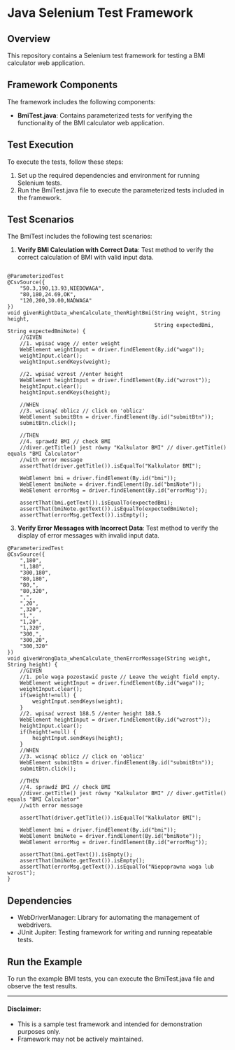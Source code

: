 
# Java Selenium Test Framework

## Overview
This repository contains a Selenium test framework for testing a BMI calculator web application.

## Framework Components

The framework includes the following components:
- **BmiTest.java**: Contains parameterized tests for verifying the functionality of the BMI calculator web application.

## Test Execution

To execute the tests, follow these steps:
1. Set up the required dependencies and environment for running Selenium tests.
2. Run the BmiTest.java file to execute the parameterized tests included in the framework.

## Test Scenarios

The BmiTest includes the following test scenarios:
1. **Verify BMI Calculation with Correct Data**: Test method to verify the correct calculation of BMI with valid input data.
   
```

@ParameterizedTest
@CsvSource({
    "50.3,190,13.93,NIEDOWAGA",
    "80,180,24.69,OK",
    "120,200,30.00,NADWAGA"
})
void givenRightData_whenCalculate_thenRightBmi(String weight, String height,
                                               String expectedBmi, String expectedBmiNote) {
    //GIVEN
    //1. wpisać wagę // enter weight
    WebElement weightInput = driver.findElement(By.id("waga"));
    weightInput.clear();
    weightInput.sendKeys(weight);

    //2. wpisać wzrost //enter height
    WebElement heightInput = driver.findElement(By.id("wzrost"));
    heightInput.clear();
    heightInput.sendKeys(height);

    //WHEN
    //3. wcisnąć oblicz // click on 'oblicz'
    WebElement submitBtn = driver.findElement(By.id("submitBtn"));
    submitBtn.click();

    //THEN
    //4. sprawdź BMI // check BMI
    //diver.getTitle() jest równy "Kalkulator BMI" // diver.getTitle() equals "BMI Calculator"
    //with error message
    assertThat(driver.getTitle()).isEqualTo("Kalkulator BMI");

    WebElement bmi = driver.findElement(By.id("bmi"));
    WebElement bmiNote = driver.findElement(By.id("bmiNote"));
    WebElement errorMsg = driver.findElement(By.id("errorMsg"));

    assertThat(bmi.getText()).isEqualTo(expectedBmi);
    assertThat(bmiNote.getText()).isEqualTo(expectedBmiNote);
    assertThat(errorMsg.getText()).isEmpty();
   ```

3. **Verify Error Messages with Incorrect Data**: Test method to verify the display of error messages with invalid input data.
```
@ParameterizedTest
@CsvSource({
    ",180",
    "1,180",
    "300,180",
    "80,180",
    "80,",
    "80,320",
    ",",
    ",20",
    ",320",
    "1,",
    "1,20",
    "1,320",
    "300,",
    "300,20",
    "300,320"
})
void givenWrongData_whenCalculate_thenErrorMessage(String weight, String height) {
    //GIVEN
    //1. pole waga pozostawić puste // Leave the weight field empty.
    WebElement weightInput = driver.findElement(By.id("waga"));
    weightInput.clear();
    if(weight!=null) {
        weightInput.sendKeys(weight);
    }
    //2. wpisać wzrost 188.5 //enter height 188.5
    WebElement heightInput = driver.findElement(By.id("wzrost"));
    heightInput.clear();
    if(height!=null) {
        heightInput.sendKeys(height);
    }
    //WHEN
    //3. wcisnąć oblicz // click on 'oblicz'
    WebElement submitBtn = driver.findElement(By.id("submitBtn"));
    submitBtn.click();

    //THEN
    //4. sprawdź BMI // check BMI
    //diver.getTitle() jest równy "Kalkulator BMI" // diver.getTitle() equals "BMI Calculator"
    //with error message

    assertThat(driver.getTitle()).isEqualTo("Kalkulator BMI");

    WebElement bmi = driver.findElement(By.id("bmi"));
    WebElement bmiNote = driver.findElement(By.id("bmiNote"));
    WebElement errorMsg = driver.findElement(By.id("errorMsg"));

    assertThat(bmi.getText()).isEmpty();
    assertThat(bmiNote.getText()).isEmpty();
    assertThat(errorMsg.getText()).isEqualTo("Niepoprawna waga lub wzrost");
}
```
## Dependencies
- WebDriverManager: Library for automating the management of webdrivers.
- JUnit Jupiter: Testing framework for writing and running repeatable tests.

## Run the Example
To run the example BMI tests, you can execute the BmiTest.java file and observe the test results.

---

#### Disclaimer:
- This is a sample test framework and intended for demonstration purposes only.
- Framework may not be actively maintained.
